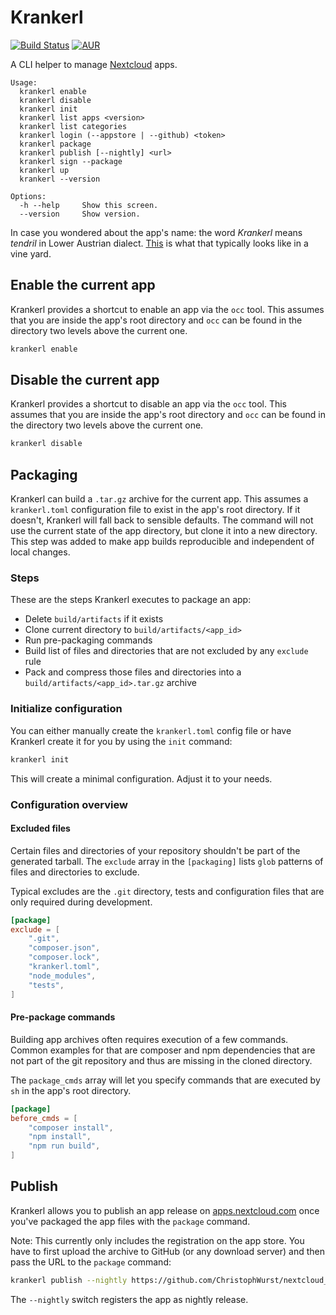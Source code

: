 # Krankerl

[![Build Status](https://travis-ci.org/ChristophWurst/krankerl.svg?branch=master)](https://travis-ci.org/ChristophWurst/krankerl)
[![AUR](https://img.shields.io/aur/version/krankerl.svg)](https://aur.archlinux.org/packages/krankerl/)

A CLI helper to manage [Nextcloud](https://nextcloud.com/) apps.

```
Usage:
  krankerl enable
  krankerl disable
  krankerl init
  krankerl list apps <version>
  krankerl list categories
  krankerl login (--appstore | --github) <token>
  krankerl package
  krankerl publish [--nightly] <url>
  krankerl sign --package
  krankerl up
  krankerl --version

Options:
  -h --help     Show this screen.
  --version     Show version.
```

In case you wondered about the app's name: the word *Krankerl* means *tendril*
in Lower Austrian dialect. [This](https://www.instagram.com/p/BatDv1DhhOe/)
is what that typically looks like in a vine yard.

## Enable the current app
Krankerl provides a shortcut to enable an app via the `occ` tool. This assumes
that you are inside the app's root directory and `occ` can be found in the directory
two levels above the current one.

```bash
krankerl enable
```

## Disable the current app
Krankerl provides a shortcut to disable an app via the `occ` tool. This assumes
that you are inside the app's root directory and `occ` can be found in the directory
two levels above the current one.

```bash
krankerl disable
```

## Packaging
Krankerl can build a `.tar.gz` archive for the current app. This assumes a
`krankerl.toml` configuration file to exist in the app's root directory. If
it doesn't, Krankerl will fall back to sensible defaults.
The command will not use the current state of the app directory, but
clone it into a new directory. This step was added to make app builds
reproducible and independent of local changes.

### Steps

These are the steps Krankerl executes to package an app:

* Delete `build/artifacts` if it exists
* Clone current directory to `build/artifacts/<app_id>`
* Run pre-packaging commands
* Build list of files and directories that are not excluded by any `exclude` rule
* Pack and compress those files and directories into a `build/artifacts/<app_id>.tar.gz` archive

### Initialize configuration
You can either manually create the `krankerl.toml` config file or have Krankerl
create it for you by using the `init` command:

```bash
krankerl init
```

This will create a minimal configuration. Adjust it to your needs.

### Configuration overview
#### Excluded files

Certain files and directories of your repository shouldn't be part of the
generated tarball. The `exclude` array in the `[packaging]` lists `glob`
patterns of files and directories to exclude.

Typical excludes are the `.git` directory, tests and configuration files that are
only required during development.

```toml
[package]
exclude = [
    ".git",
    "composer.json",
    "composer.lock",
    "krankerl.toml",
    "node_modules",
    "tests",
]
```
#### Pre-package commands

Building app archives often requires execution of a few commands. Common
examples for that are composer and npm dependencies that are not part of
the git repository and thus are missing in the cloned directory.

The `package_cmds` array will let you specify commands that are executed
by `sh` in the app's root directory.

```toml
[package]
before_cmds = [
    "composer install",
    "npm install",
    "npm run build",
]
```

## Publish

Krankerl allows you to publish an app release on [apps.nextcloud.com](https://apps.nextcloud.com)
once you've packaged the app files with the `package` command.


Note: This currently only includes the registration on the app store. You have to
first upload the archive to GitHub (or any download server) and then pass
the URL to the `package` command:

```bash
krankerl publish --nightly https://github.com/ChristophWurst/nextcloud_sentry/releases/download/nightly-20171126/sentry.tar.gz
```

The `--nightly` switch registers the app as nightly release.
